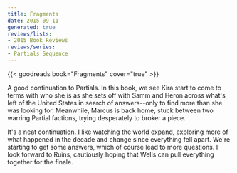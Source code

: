 ```yaml
---
title: Fragments
date: 2015-09-11
generated: true
reviews/lists:
- 2015 Book Reviews
reviews/series:
- Partials Sequence
---
```

{{< goodreads book="Fragments" cover="true" >}}

A good continuation to Partials. In this book, we see Kira start to come to terms with who she is as she sets off with Samm and Heron across what's left of the United States in search of answers--only to find more than she was looking for. Meanwhile, Marcus is back home, stuck between two warring Partial factions, trying desperately to broker a piece.  

It's a neat continuation. I like watching the world expand, exploring more of what happened in the decade and change since everything fell apart. We're starting to get some answers, which of course lead to more questions. I look forward to Ruins, cautiously hoping that Wells can pull everything together for the finale.

<!--more-->


